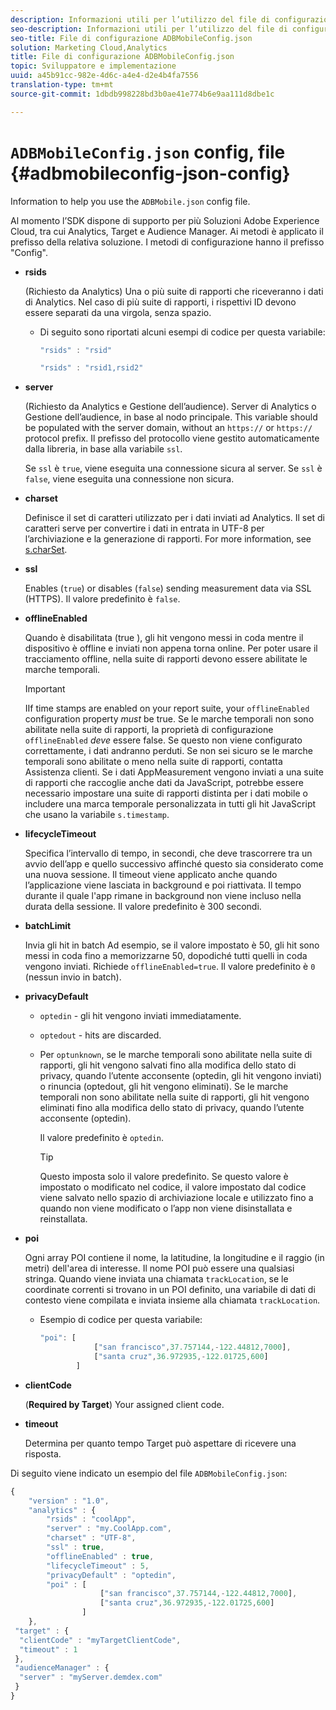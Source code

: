 ```yaml
---
description: Informazioni utili per l’utilizzo del file di configurazione ADBMobile JSON.
seo-description: Informazioni utili per l’utilizzo del file di configurazione ADBMobile JSON.
seo-title: File di configurazione ADBMobileConfig.json
solution: Marketing Cloud,Analytics
title: File di configurazione ADBMobileConfig.json
topic: Sviluppatore e implementazione
uuid: a45b91cc-982e-4d6c-a4e4-d2e4b4fa7556
translation-type: tm+mt
source-git-commit: 1dbdb998228bd3b0ae41e774b6e9aa111d8dbe1c

---
```



# `ADBMobileConfig.json` config, file {#adbmobileconfig-json-config}

Information to help you use the `ADBMobile.json` config file.

Al momento l’SDK dispone di supporto per più Soluzioni Adobe Experience Cloud, tra cui Analytics, Target e Audience Manager. Ai metodi è applicato il prefisso della relativa soluzione. I metodi di configurazione hanno il prefisso "Config".

* **rsids**

   (Richiesto da Analytics) Una o più suite di rapporti che riceveranno i dati di Analytics. Nel caso di più suite di rapporti, i rispettivi ID devono essere separati da una virgola, senza spazio.

   * Di seguito sono riportati alcuni esempi di codice per questa variabile:

      ```js
      "rsids" : "rsid"
      ```

      ```js
      "rsids" : "rsid1,rsid2"
      ```

* **server**

   (Richiesto da Analytics e Gestione dell’audience). Server di Analytics o Gestione dell’audience, in base al nodo principale. This variable should be populated with the server domain, without an `https://` or `https://` protocol prefix. Il prefisso del protocollo viene gestito automaticamente dalla libreria, in base alla variabile `ssl`.

   Se `ssl` è `true`, viene eseguita una connessione sicura al server. Se `ssl` è `false`, viene eseguita una connessione non sicura.

* **charset**

   Definisce il set di caratteri utilizzato per i dati inviati ad Analytics. Il set di caratteri serve per convertire i dati in entrata in UTF-8 per l’archiviazione e la generazione di rapporti. For more information, see [s.charSet](https://marketing.adobe.com/resources/help/en_US/sc/implement/charset.html).

* **ssl**

   Enables (`true`) or disables (`false`) sending measurement data via SSL (HTTPS). Il valore predefinito è `false`.

* **offlineEnabled**

   Quando è disabilitata (true ), gli hit vengono messi in coda mentre il dispositivo è offline e inviati non appena torna online. Per poter usare il tracciamento offline, nella suite di rapporti devono essere abilitate le marche temporali.

   >[!IMPORTANT]
   >
   >IIf time stamps are enabled on your report suite, your `offlineEnabled` configuration property *must* be true. Se le marche temporali non sono abilitate nella suite di rapporti, la proprietà di configurazione `offlineEnabled` *deve* essere false. Se questo non viene configurato correttamente, i dati andranno perduti. Se non sei sicuro se le marche temporali sono abilitate o meno nella suite di rapporti, contatta Assistenza clienti. Se i dati AppMeasurement vengono inviati a una suite di rapporti che raccoglie anche dati da JavaScript, potrebbe essere necessario impostare una suite di rapporti distinta per i dati mobile o includere una marca temporale personalizzata in tutti gli hit JavaScript che usano la variabile `s.timestamp`.

* **lifecycleTimeout**

   Specifica l’intervallo di tempo, in secondi, che deve trascorrere tra un avvio dell’app e quello successivo affinché questo sia considerato come una nuova sessione. Il timeout viene applicato anche quando l’applicazione viene lasciata in background e poi riattivata. Il tempo durante il quale l'app rimane in background non viene incluso nella durata della sessione. Il valore predefinito è 300 secondi.

* **batchLimit**

   Invia gli hit in batch Ad esempio, se il valore impostato è 50, gli hit sono messi in coda fino a memorizzarne 50, dopodiché tutti quelli in coda vengono inviati. Richiede `offlineEnabled=true`. Il valore predefinito è `0` (nessun invio in batch).

* **privacyDefault**

   * `optedin` - gli hit vengono inviati immediatamente.
   * `optedout` - hits are discarded.
   * Per `optunknown`, se le marche temporali sono abilitate nella suite di rapporti, gli hit vengono salvati fino alla modifica dello stato di privacy, quando l’utente acconsente (optedin, gli hit vengono inviati) o rinuncia (optedout, gli hit vengono eliminati). Se le marche temporali non sono abilitate nella suite di rapporti, gli hit vengono eliminati fino alla modifica dello stato di privacy, quando l’utente acconsente (optedin).

      Il valore predefinito è `optedin`.

      >[!TIP]
      >
      >Questo imposta solo il valore predefinito. Se questo valore è impostato o modificato nel codice, il valore impostato dal codice viene salvato nello spazio di archiviazione locale e utilizzato fino a quando non viene modificato o l’app non viene disinstallata e reinstallata.

* **poi**

   Ogni array POI contiene il nome, la latitudine, la longitudine e il raggio (in metri) dell'area di interesse. Il nome POI può essere una qualsiasi stringa. Quando viene inviata una chiamata `trackLocation`, se le coordinate correnti si trovano in un POI definito, una variabile di dati di contesto viene compilata e inviata insieme alla chiamata `trackLocation`.

   * Esempio di codice per questa variabile:

      ```js
      "poi": [
                  ["san francisco",37.757144,-122.44812,7000], 
                  ["santa cruz",36.972935,-122.01725,600] 
              ]
      ```

* **clientCode**

   (**Required by Target**) Your assigned client code.

* **timeout**

   Determina per quanto tempo Target può aspettare di ricevere una risposta.

Di seguito viene indicato un esempio del file `ADBMobileConfig.json`:

```js
{ 
    "version" : "1.0", 
    "analytics" : { 
        "rsids" : "coolApp", 
        "server" : "my.CoolApp.com", 
        "charset" : "UTF-8", 
        "ssl" : true, 
        "offlineEnabled" : true, 
        "lifecycleTimeout" : 5, 
        "privacyDefault" : "optedin", 
        "poi" : [ 
                    ["san francisco",37.757144,-122.44812,7000], 
                    ["santa cruz",36.972935,-122.01725,600] 
                ] 
    }, 
 "target" : { 
  "clientCode" : "myTargetClientCode", 
  "timeout" : 1 
 }, 
 "audienceManager" : { 
  "server" : "myServer.demdex.com" 
 } 
}
```

